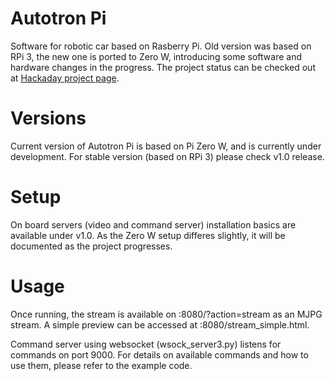 # Autotron Pi
Software for robotic car based on Rasberry Pi. Old version was based on RPi 3, the new one is ported to Zero W, introducing some software and hardware changes in the progress. The project status can be checked out at [Hackaday project page](https://hackaday.io/project/94433-autotron-pi-zero).

# Versions

Current version of Autotron Pi is based on Pi Zero W, and is currently under development. For stable version (based on RPi 3) please check v1.0 release.

# Setup

On board servers (video and command server) installation basics are available under v1.0. As the Zero W setup differes slightly, it will be documented as the project progresses.

# Usage

Once running, the stream is available on :8080/?action=stream as an MJPG stream. A simple preview can be accessed at :8080/stream_simple.html.

Command server using websocket (wsock_server3.py) listens for commands on port 9000. For details on available commands and how to use them, please refer to the example code.
